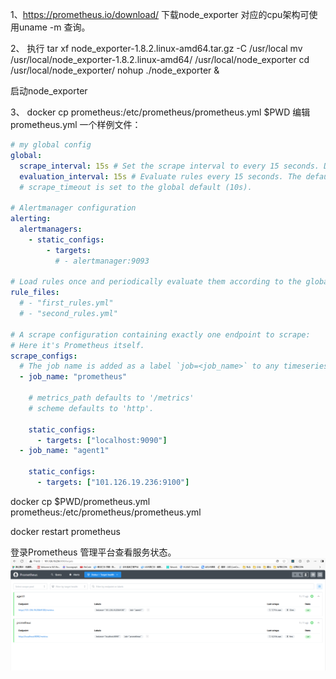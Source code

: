 1、https://prometheus.io/download/ 下载node_exporter
对应的cpu架构可使用uname -m 查询。

2、
执行
tar xf node_exporter-1.8.2.linux-amd64.tar.gz -C /usr/local
mv /usr/local/node_exporter-1.8.2.linux-amd64/ /usr/local/node_exporter
cd /usr/local/node_exporter/
nohup ./node_exporter &

启动node_exporter

3、
docker cp prometheus:/etc/prometheus/prometheus.yml $PWD
编辑prometheus.yml 
一个样例文件：
``` yml
# my global config
global:
  scrape_interval: 15s # Set the scrape interval to every 15 seconds. Default is every 1 minute.
  evaluation_interval: 15s # Evaluate rules every 15 seconds. The default is every 1 minute.
  # scrape_timeout is set to the global default (10s).

# Alertmanager configuration
alerting:
  alertmanagers:
    - static_configs:
        - targets:
          # - alertmanager:9093

# Load rules once and periodically evaluate them according to the global 'evaluation_interval'.
rule_files:
  # - "first_rules.yml"
  # - "second_rules.yml"

# A scrape configuration containing exactly one endpoint to scrape:
# Here it's Prometheus itself.
scrape_configs:
  # The job name is added as a label `job=<job_name>` to any timeseries scraped from this config.
  - job_name: "prometheus"

    # metrics_path defaults to '/metrics'
    # scheme defaults to 'http'.

    static_configs:
      - targets: ["localhost:9090"]
  - job_name: "agent1"

    static_configs:
      - targets: ["101.126.19.236:9100"]
```


docker cp $PWD/prometheus.yml prometheus:/etc/prometheus/prometheus.yml

docker restart prometheus

登录Prometheus 管理平台查看服务状态。
![Prometheus](image.png)